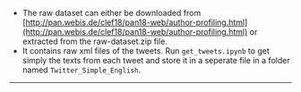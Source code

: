 * The raw dataset can either be downloaded from [http://pan.webis.de/clef18/pan18-web/author-profiling.html](http://pan.webis.de/clef18/pan18-web/author-profiling.html) or extracted from the raw-dataset.zip file.
* It contains raw xml files of the tweets. Run `get_tweets.ipynb` to get simply the texts from each tweet and store it in a seperate file in a folder named `Twitter_Simple_English`.

<hr>
